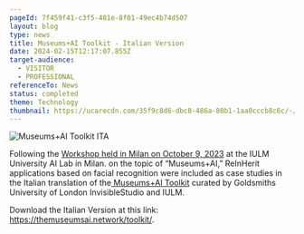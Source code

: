 ```yaml
---
pageId: 7f459f41-c3f5-481e-8f01-49ec4b74d507
layout: blog
type: news
title: Museums+AI Toolkit - Italian Version
date: 2024-02-15T12:17:07.855Z
target-audience:
  - VISITOR
  - PROFESSIONAL
referenceTo: News
status: completed
theme: Technology
thumbnail: https://ucarecdn.com/35f9c8d6-dbc8-486a-80b1-1aa0cccb8c6c/-/crop/600x572/0,257/-/preview/
---
```

![Museums+AI Toolkit ITA](https://ucarecdn.com/e1de1b49-c8c3-412a-bb53-c707121a2856/ "Museums+AI Toolkit ITA")

Following the [Workshop held in Milan on October 9, 2023](https://reinherit-hub.eu/news/5c0b413f-51f1-40c6-9524-9dc0dc87be3b) at the IULM University AI Lab in Milan. on the topic of “Museums+AI,” ReInHerit applications based on facial recognition were included as case studies in the Italian translation of the[ Museums+AI Toolkit](https://themuseumsainetwork.files.wordpress.com/2024/04/20190317_museums-and-ai-toolkit_rl_web_ita_v2-1.pdf?force_download=true) curated by  Goldsmiths University of London  InvisibleStudio and IULM.

Download the Italian Version at this link:\
<https://themuseumsai.network/toolkit/>.